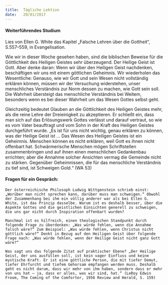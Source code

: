 ```yaml
---
title:  Tägliche Lektion
date:   20/01/2017
---
```


#### Weiterführendes Studium 

Lies von Ellen G. White das Kapitel „Falsche Lehren über die Gottheit“, S.557–559, in Evangelisation. 

Wie wir in dieser Woche gesehen haben, sind die biblischen Beweise für die Göttlichkeit des Heiligen Geistes sehr überzeugend. Der Heilige Geist ist Gott. Aber denke daran: Wenn wir über den Heiligen Geist nachdenken, beschäftigen wir uns mit einem göttlichen Geheimnis. Wir wiederholen das Wesentliche: Genauso, wie wir Gott und sein Wesen nicht vollständig erklären können, müssen wir der Versuchung widerstehen, unser menschliches Verständnis zur Norm dessen zu machen, wie Gott sein soll. Die Wahrheit übersteigt das menschliche Verständnis bei Weitem, besonders wenn es bei dieser Wahrheit um das Wesen Gottes selbst geht. 

Gleichzeitig bedeutet Glauben an die Göttlichkeit des Heiligen Geistes mehr, als die reine Lehre der Dreieinigkeit zu akzeptieren. Er schließt ein, dass man sich auf das Erlösungswerk Gottes verlässt und darauf vertraut, so wie es vom Vater beauftragt und vom Sohn in der Kraft des Heiligen Geistes durchgeführt wurde. „Es ist für uns nicht wichtig, genau erklären zu können, was der Heilige Geist ist … Das Wesen des Heiligen Geistes ist ein Geheimnis. Menschen können es nicht erklären, weil Gott es ihnen nicht offenbart hat. Schwärmerische Menschen mögen Schriftstellen zusammenbringen und auf ihnen einen menschlichen Gedankenbau errichten; aber die Annahme solcher Ansichten vermag die Gemeinde nicht zu stärken. Gegenüber Geheimnissen, die für das menschliche Verständnis zu tief sind, ist Schweigen Gold.“ (WA 53) 

#### Fragen für ein Gespräch: 

`Der österreichische Philosoph Ludwig Wittgenstein schrieb einst: „Worüber man nicht sprechen kann, darüber muss man schweigen.“ Obwohl der Zusammenhang bei ihm ein völlig anderer war als bei Ellen G. White, ist das Prinzip dasselbe. Warum ist es deshalb besser, über die Aspekte Gottes und die geistlichen Einsichten generell zu schweigen, die uns gar nicht durch Inspiration offenbart wurden?` 

`Manchmal ist es hilfreich, einen theologischen Standpunkt durch folgende Frage zu überdenken: „Was würde fehlen, wenn die Annahme falsch wäre?“ Zum Beispiel: „Was würde fehlen, wenn Christus nicht göttlich wäre?“ Denkt in Bezug auf den Heiligen Geist über folgende Frage nach: „Was würde fehlen, wenn der Heilige Geist nicht ganz Gott wäre?“` 

`Was sagt uns das folgende Zitat auf praktischer Ebene? „Der Heilige Geist, der uns ausfüllen soll, ist kein vager Einfluss und keine mystische Kraft. Er ist eine göttliche Person, die mit tiefer Demut, tiefer Ehrfurcht und tiefem Gehorsam empfangen werden muss. Deshalb geht es nicht darum, dass wir mehr von ihm haben, sondern dass er mehr von uns hat – ja, dass er alles, was wir sind, hat.“ (LeRoy Edwin Froom, The Coming of the Comforter, 1956 Review and Herald, S. 159)` 
